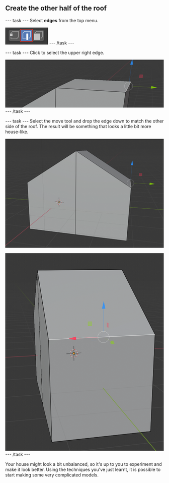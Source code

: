 ## Create the other half of the roof

--- task ---
Select **edges** from the top menu.

![Edge tool](images/blender-edge-tool.png)
--- /task ---

--- task ---
Click to select the upper right edge.

![Select the edge](images/blender-select-right-edge-2.png)
--- /task ---

--- task ---
Select the move tool and drop the edge down to match the other side of the roof. The result will be something that looks a little bit more house-like.

![House](images/blender-house.png)

![House side](images/blender-house-side.png)
--- /task ---

Your house might look a bit unbalanced, so it's up to you to experiment and make it look better. Using the techniques you've just learnt, it is possible to start making some very complicated models.
